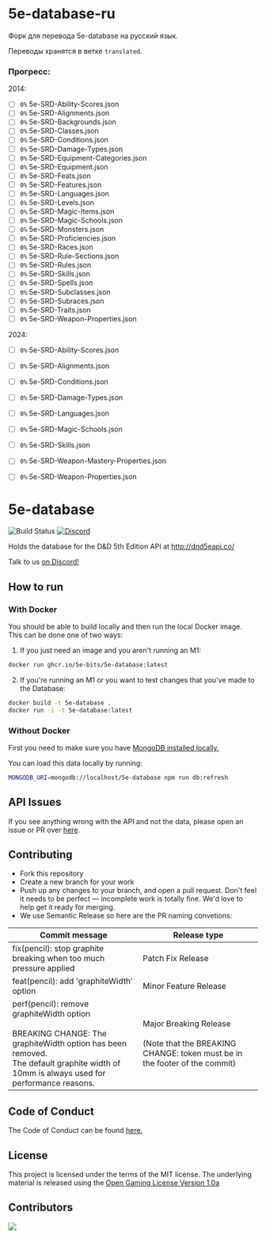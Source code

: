 # 5e-database-ru
Форк для перевода 5e-database на русский язык.

Переводы хранятся в ветке `translated`.

### Прогресс:
2014:
- [ ] `0%` 5e-SRD-Ability-Scores.json
- [ ] `0%` 5e-SRD-Alignments.json
- [ ] `0%` 5e-SRD-Backgrounds.json
- [ ] `0%` 5e-SRD-Classes.json
- [ ] `0%` 5e-SRD-Conditions.json
- [ ] `0%` 5e-SRD-Damage-Types.json
- [ ] `0%` 5e-SRD-Equipment-Categories.json
- [ ] `0%` 5e-SRD-Equipment.json
- [ ] `0%` 5e-SRD-Feats.json
- [ ] `0%` 5e-SRD-Features.json
- [ ] `0%` 5e-SRD-Languages.json
- [ ] `0%` 5e-SRD-Levels.json
- [ ] `0%` 5e-SRD-Magic-Items.json
- [ ] `0%` 5e-SRD-Magic-Schools.json
- [ ] `0%` 5e-SRD-Monsters.json
- [ ] `0%` 5e-SRD-Proficiencies.json
- [ ] `0%` 5e-SRD-Races.json
- [ ] `0%` 5e-SRD-Rule-Sections.json
- [ ] `0%` 5e-SRD-Rules.json
- [ ] `0%` 5e-SRD-Skills.json
- [ ] `0%` 5e-SRD-Spells.json
- [ ] `0%` 5e-SRD-Subclasses.json
- [ ] `0%` 5e-SRD-Subraces.json
- [ ] `0%` 5e-SRD-Traits.json
- [ ] `0%` 5e-SRD-Weapon-Properties.json

2024:
- [ ] `0%` 5e-SRD-Ability-Scores.json
- [ ] `0%` 5e-SRD-Alignments.json
- [ ] `0%` 5e-SRD-Conditions.json
- [ ] `0%` 5e-SRD-Damage-Types.json
- [ ] `0%` 5e-SRD-Languages.json
- [ ] `0%` 5e-SRD-Magic-Schools.json
- [ ] `0%` 5e-SRD-Skills.json
- [ ] `0%` 5e-SRD-Weapon-Mastery-Properties.json
- [ ] `0%` 5e-SRD-Weapon-Properties.json


# 5e-database

![Build Status](https://github.com/5e-bits/5e-database/workflows/5e%20Database%20CI/badge.svg?branch=main)
[![Discord](https://img.shields.io/discord/656547667601653787)](https://discord.gg/TQuYTv7)

Holds the database for the D&D 5th Edition API at http://dnd5eapi.co/

Talk to us [on Discord!](https://discord.gg/TQuYTv7)

## How to run

### With Docker

You should be able to build locally and then run the local Docker image. This can be done one of two ways:

1. If you just need an image and you aren't running an M1:

```bash
docker run ghcr.io/5e-bits/5e-database:latest
```

2. If you're running an M1 or you want to test changes that you've made to the Database:

```bash
docker build -t 5e-database .
docker run -i -t 5e-database:latest
```

### Without Docker

First you need to make sure you have [MongoDB installed locally.](https://docs.mongodb.com/manual/installation/)

You can load this data locally by running:

```bash
MONGODB_URI=mongodb://localhost/5e-database npm run db:refresh
```

## API Issues

If you see anything wrong with the API and not the data, please open an issue or PR over [here](https://github.com/5e-bits/5e-srd-api).

## Contributing

* Fork this repository
* Create a new branch for your work
* Push up any changes to your branch, and open a pull request. Don't feel it needs to be perfect — incomplete work is totally fine. We'd love to help get it ready for merging.
* We use Semantic Release so here are the PR naming convetions:

| Commit message                                                                                                                                                                             | Release type                                                                                             |
| ------------------------------------------------------------------------------------------------------------------------------------------------------------------------------------------ | -------------------------------------------------------------------------------------------------------- |
| fix(pencil): stop graphite breaking when too much pressure applied                                                                                                                         | Patch Fix Release                                                                                        |
| feat(pencil): add 'graphiteWidth' option                                                                                                                                                   | Minor Feature Release                                                                                    |
| perf(pencil): remove graphiteWidth option<br><br>BREAKING CHANGE: The graphiteWidth option has been removed.<br>The default graphite width of 10mm is always used for performance reasons. | Major Breaking Release<br><br>(Note that the BREAKING CHANGE: token must be in the footer of the commit) |

## Code of Conduct

The Code of Conduct can be found [here.](https://github.com/5e-bits/5e-database/wiki/Code-of-Conduct)

## License

This project is licensed under the terms of the MIT license. The underlying material
is released using the [Open Gaming License Version 1.0a](https://www.wizards.com/default.asp?x=d20/oglfaq/20040123f)

## Contributors

<a href="https://github.com/5e-bits/5e-database/graphs/contributors">
  <img src="https://contrib.rocks/image?repo=5e-bits/5e-database" />
</a>
